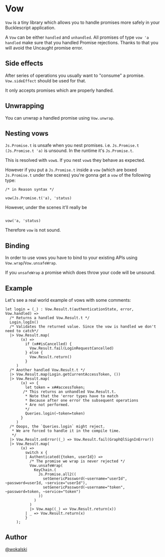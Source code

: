 # Vow

`Vow` is a tiny library which allows you to handle promises more safely in your Bucklescript application.

A `Vow` can be either `handled` and `unhandled`. All promises of type `vow 'a handled` make sure that you handled Promise rejections. Thanks to that you will avoid the Uncaught promise error.

## Side effects

After series of operations you usually want to "consume" a promise. `Vow.sideEffect` should be used for that.

It only accepts promises which are properly handled.

## Unwrapping

You can unwrap a handled promise using `Vow.unwrap`.

## Nesting vows

`Js.Promise.t` is unsafe when you nest promises. i.e. `Js.Promise.t (Js.Promise.t 'a)` is unsound. In the runtime it's `Js.Promise.t`.

This is resolved with `vow`s. If you nest `vow`s they behave as expected.

However if you put a `Js.Promise.t` inside a `vow` (which are boxed `Js.Promise.t` under the scenes) you're gonna get a `vow` of the following type:

```reason
/* in Reason syntax */

vow(Js.Promise.t('a), 'status)
```
However, under the scenes it'll really be

```reason

vow('a, 'status)
```

Therefore `vow` is not sound.

## Binding

In order to use vows you have to bind to your existing APIs using `Vow.wrap`/`Vow.unsafeWrap`.

If you `unsafeWrap` a promise which does throw your code will be unsound.

## Example

Let's see a real world example of vows with some comments:

```reason
let login = (_) : Vow.Result.t(authenticationState, error, Vow.handled) =>
  /* Returns a handled Vow.Result.t */
  Login.logIn()
  /* Validates the returned value. Since the vow is handled we don't need to catch*/
  |> Vow.Result.map(
       (x) =>
         if (x##isCancelled) {
           Vow.Result.fail(LoginRequestCancelled)
         } else {
           Vow.Result.return()
         }
     )
  /* Another handled Vow.Result.t */
  |> Vow.Result.map(Login.getCurrentAccessToken, ())
  |> Vow.Result.map(
       (x) => {
         let token = x##accessToken;
        /* This returns an unhandled Vow.Result.t.
         * Note that the 'error types have to match
         * Because after one error the subsequent operations
         * Are not performed.
         */
         Queries.login(~token=token)
       }
     ) 
  /* Ooops, the `Queries.login` might reject.
   * We are forced to handle it in the compile time.
   */
  |> Vow.Result.onError((_) => Vow.Result.fail(GraphQlSignInError))
  |> Vow.Result.map(
       (x) =>
         switch x {
         | Authenticated({token, userId}) =>
           /* The promise we wrap is never rejected */
           Vow.unsafeWrap(
             KeyChain.(
               Js.Promise.all2((
                 setGenericPassword(~username="userId", ~password=userId, ~service="userId"),
                 setGenericPassword(~username="token", ~password=token, ~service="token")
               ))
             )
           )
           |> Vow.map((_) => Vow.Result.return(x))
         | _ => Vow.Result.return(x)
         }
     );
```

## Author

[@wokalski](http://twitter.com/wokalski) 

